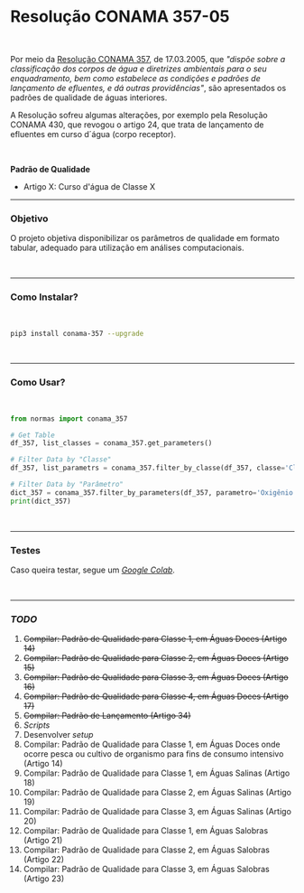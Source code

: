 # Resolução CONAMA 357-05

<br>

Por meio da [Resolução CONAMA 357](https://www.icmbio.gov.br/cepsul/images/stories/legislacao/Resolucao/2005/res_conama_357_2005_classificacao_corpos_agua_rtfcda_altrd_res_393_2007_397_2008_410_2009_430_2011.pdf), de 17.03.2005, que *"dispõe sobre a classificação dos corpos de água e diretrizes ambientais para o seu enquadramento, bem como estabelece as condições e padrões de lançamento de efluentes, e dá outras providências"*, são apresentados os padrões de qualidade de águas interiores.

A Resolução sofreu algumas alterações, por exemplo pela Resolução CONAMA 430, que revogou o artigo 24, que trata de lançamento de efluentes em curso d´água (corpo receptor).

<br>

**Padrão de Qualidade**

- Artigo X: Curso d'água de Classe X

----

### Objetivo

O projeto objetiva disponibilizar os parâmetros de qualidade em formato tabular, adequado para utilização em análises computacionais.

<br>

----

### Como Instalar?

<br>

```bash
pip3 install conama-357 --upgrade
```

<br>

----

### Como Usar?

<br>

```python
from normas import conama_357

# Get Table
df_357, list_classes = conama_357.get_parameters()

# Filter Data by "Classe"
df_357, list_parametrs = conama_357.filter_by_classe(df_357, classe='Classe 2')

# Filter Data by "Parâmetro"
dict_357 = conama_357.filter_by_parameters(df_357, parametro='Oxigênio Dissolvido')
print(dict_357)
```

<br>

-----

### Testes

Caso queira testar, segue um [*Google Colab*](https://colab.research.google.com/drive/1pImzgGr7pQF5TkbA3WOSC-0qqFuojwiK?usp=sharing).

<br>

-----

### *TODO*

1. <strike>Compilar: Padrão de Qualidade para Classe 1, em Águas Doces (Artigo 14)</strike>
2. <strike>Compilar: Padrão de Qualidade para Classe 2, em Águas Doces (Artigo 15)</strike>
3. <strike>Compilar: Padrão de Qualidade para Classe 3, em Águas Doces (Artigo 16)</strike>
4. <strike>Compilar: Padrão de Qualidade para Classe 4, em Águas Doces (Artigo 17)</strike>
5. <strike>Compilar: Padrão de Lançamento (Artigo 34)</strike>
6. *Scripts*
7. Desenvolver *setup*
8. Compilar: Padrão de Qualidade para Classe 1, em Águas Doces onde ocorre pesca ou cultivo de organismo para fins de consumo intensivo (Artigo 14)
9. Compilar: Padrão de Qualidade para Classe 1, em Águas Salinas (Artigo 18)
10. Compilar: Padrão de Qualidade para Classe 2, em Águas Salinas (Artigo 19)
11. Compilar: Padrão de Qualidade para Classe 3, em Águas Salinas (Artigo 20)
12. Compilar: Padrão de Qualidade para Classe 1, em Águas Salobras (Artigo 21)
13. Compilar: Padrão de Qualidade para Classe 2, em Águas Salobras (Artigo 22)
14. Compilar: Padrão de Qualidade para Classe 3, em Águas Salobras (Artigo 23)

